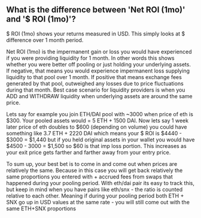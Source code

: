 ## What is the difference between 'Net ROI \(1mo\)' and '$ ROI \(1mo\)'?

$ ROI \(1mo\) shows your returns measured in USD. This simply looks at $ difference over 1 month period.

Net ROI \(1mo\) is the impermanent gain or loss you would have experienced if you were providing liquidity for 1 month. In other words this shows whether you were better off pooling or just holding your underlying assets. If negative, that means you would experience impermanent loss supplying liquidity to that pool over 1 month. If positive that means exchange fees generated by that pool, outweighed any losses due to price fluctuations during that month. Best case scenario for liquidity providers is when you ADD and WITHDRAW liquidity when underlying assets are around the same price.

Lets say for example you join ETH/DAI pool with ~3000 when price of eth is $300. Your pooled assets would = 5 ETH + 1500 DAI. Now lets say 1 week later price of eth doubles to $600 \(depending on volume\) you could have something like 3.7 ETH + 2220 DAI which means your $ ROI is $4440 - $3000 = $1,440 but if you held original assets in your wallet you would have $4500 - 3000 = $1,500 so $60 is that imp loss portion. This increases as your exit price gets farther and farther away from your entry price.

To sum up, your best bet is to come in and come out when prices are relatively the same. Because in this case you will get back relatively the same proportions you entered with + accrued fees from swaps that happened during your pooling period. With eth/dai pair its easy to track this, but keep in mind when you have pairs like eth/snx - the ratio is counted relative to each other. Meaning if during your pooling period both ETH + SNX go up in USD values at the same rate - you will still come out with the same ETH+SNX proportions